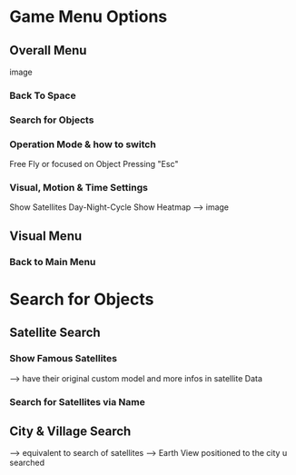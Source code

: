# Game Menu Options

## Overall Menu
image 

### Back To Space

### Search for Objects

### Operation Mode & how to switch
Free Fly or focused on Object
Pressing "Esc" 

### Visual, Motion & Time Settings 
Show Satellites 
Day-Night-Cycle
Show Heatmap 
--> image 


## Visual Menu

### Back to Main Menu

# Search for Objects

## Satellite Search

### Show Famous Satellites 
--> have their original custom model and more infos in satellite Data 

### Search for Satellites via Name

## City & Village Search
--> equivalent to search of satellites 
--> Earth View positioned to the city u searched 




